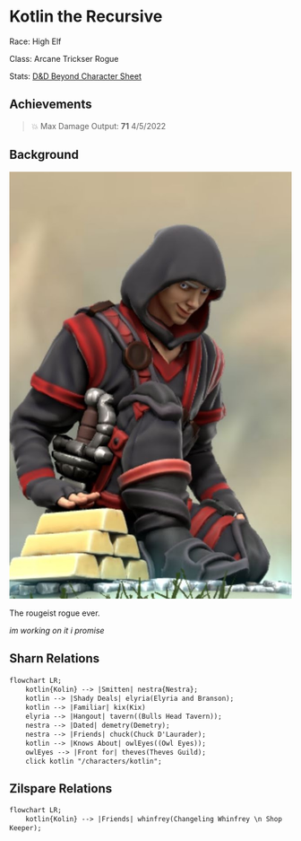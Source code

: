 
# Kotlin the Recursive
Race: High Elf

Class: Arcane Trickser Rogue

Stats: [D&D Beyond Character Sheet](https://www.dndbeyond.com/characters/65138916)

## Achievements

> :collision: Max Damage Output: **71** <span class="float-right">4/5/2022</span>

## Background

<img class="float-left h-96 mr-8 mb-8 rounded"   src="https://raw.githubusercontent.com/DiscoverTec/anExperiment/main/eberron-by-night/images/characters/kotlin.png"/>

The rougeist rogue ever.

_im working on it i promise_

## Sharn Relations

```mermaid
flowchart LR;
    kotlin{Kolin} --> |Smitten| nestra{Nestra};
    kotlin --> |Shady Deals| elyria(Elyria and Branson);
    kotlin --> |Familiar| kix(Kix)
    elyria --> |Hangout| tavern((Bulls Head Tavern));
    nestra --> |Dated| demetry(Demetry);
    nestra --> |Friends| chuck(Chuck D'Laurader);
    kotlin --> |Knows About| owlEyes((Owl Eyes));
    owlEyes --> |Front for| theves(Theves Guild);
    click kotlin "/characters/kotlin";
```

## Zilspare Relations

```mermaid
flowchart LR;
    kotlin{Kolin} --> |Friends| whinfrey(Changeling Whinfrey \n Shop Keeper);
```

